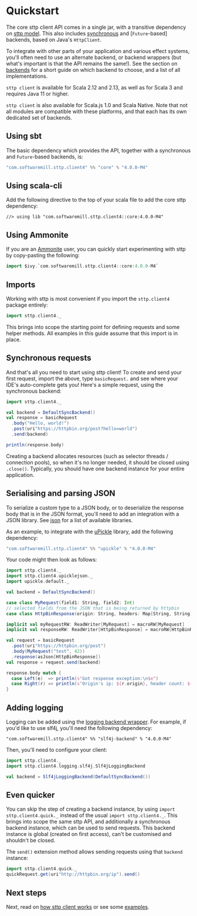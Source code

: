 # Quickstart

The core sttp client API comes in a single jar, with a transitive dependency on [sttp model](https://github.com/softwaremill/sttp-model). 
This also includes [synchronous](backends/synchronous.md) and [`Future`-based] backends, based on Java's `HttpClient`.

To integrate with other parts of your application and various effect systems, you'll often need to use an alternate backend, or backend wrappers (but what's important is that the API remains the same!). See the section on [backends](backends/summary.md) for a short guide on which backend to choose, and a list of all implementations.

`sttp client` is available for Scala 2.12 and 2.13, as well as for Scala 3 and requires Java 11 or higher.

`sttp client` is also available for Scala.js 1.0 and Scala Native. Note that not all modules are compatible with these
platforms, and that each has its own dedicated set of backends.

## Using sbt

The basic dependency which provides the API, together with a synchronous and `Future`-based backends, is:

```scala
"com.softwaremill.sttp.client4" %% "core" % "4.0.0-M4"
```

## Using scala-cli

Add the following directive to the top of your scala file to add the core sttp dependency:

```
//> using lib "com.softwaremill.sttp.client4::core:4.0.0-M4"
```

## Using Ammonite

If you are an [Ammonite](https://ammonite.io) user, you can quickly start experimenting with sttp by copy-pasting the following:

```scala
import $ivy.`com.softwaremill.sttp.client4::core:4.0.0-M4`
```

## Imports

Working with sttp is most convenient if you import the `sttp.client4` package entirely:

```scala
import sttp.client4._
```

This brings into scope the starting point for defining requests and some helper methods. All examples in this guide assume that this import is in place.

## Synchronous requests

And that's all you need to start using sttp client! To create and send your first request, import the above, type `basicRequest.` and see where your IDE's auto-complete gets you! Here's a simple request, using the synchronous backend:

```scala
import sttp.client4._

val backend = DefaultSyncBackend()
val response = basicRequest
  .body("Hello, world!")  
  .post(uri"https://httpbin.org/post?hello=world")
  .send(backend)

println(response.body)            
```

Creating a backend allocates resources (such as selector threads / connection pools), so when it's no longer needed, it
should be closed using `.close()`. Typically, you should have one backend instance for your entire application.

## Serialising and parsing JSON

To serialize a custom type to a JSON body, or to deserialize the response body that is in the JSON format, you'll need
to add an integration with a JSON library. See [json](json.md) for a list of available libraries.

As an example, to integrate with the [uPickle](https://github.com/com-lihaoyi/upickle) library, add the following
dependency:

```scala
"com.softwaremill.sttp.client4" %% "upickle" % "4.0.0-M4"
```

Your code might then look as follows:

```scala
import sttp.client4._
import sttp.client4.upicklejson._
import upickle.default._

val backend = DefaultSyncBackend()

case class MyRequest(field1: String, field2: Int)
// selected fields from the JSON that is being returned by httpbin
case class HttpBinResponse(origin: String, headers: Map[String, String])

implicit val myRequestRW: ReadWriter[MyRequest] = macroRW[MyRequest]
implicit val responseRW: ReadWriter[HttpBinResponse] = macroRW[HttpBinResponse]

val request = basicRequest
  .post(uri"https://httpbin.org/post")
  .body(MyRequest("test", 42))
  .response(asJson[HttpBinResponse])
val response = request.send(backend)

response.body match {
  case Left(e)  => println(s"Got response exception:\n$e")
  case Right(r) => println(s"Origin's ip: ${r.origin}, header count: ${r.headers.size}")
}
```

## Adding logging

Logging can be added using the [logging backend wrapper](backends/wrappers/logging.md). For example, if you'd like to
use slf4j, you'll need the following dependency:

```
"com.softwaremill.sttp.client4" %% "slf4j-backend" % "4.0.0-M4"
```

Then, you'll need to configure your client:

```scala
import sttp.client4._
import sttp.client4.logging.slf4j.Slf4jLoggingBackend

val backend = Slf4jLoggingBackend(DefaultSyncBackend())
```

## Even quicker

You can skip the step of creating a backend instance, by using `import sttp.client4.quick._` instead of the usual `import sttp.client4._`.
This brings into scope the same sttp API, and additionally a synchronous backend instance, which can be used to send requests. 
This backend instance is global (created on first access), can't be customised and shouldn't be closed.

The `send()` extension method allows sending requests using that `backend` instance:

```scala
import sttp.client4.quick._
quickRequest.get(uri"http://httpbin.org/ip").send()
```

## Next steps

Next, read on [how sttp client works](how.md) or see some [examples](examples.md).
